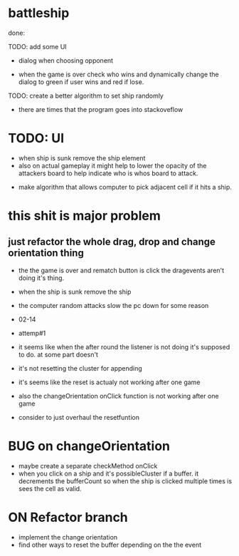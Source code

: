 # battleship

done:

<!-- TODO: board.setShip(): when a shipObj is set take each coordinate cell and it's adjacentList and change cell.isBuffer property to TRUE. -->

<!-- TODO: board.setShip(): check if the coordinates being pass in in already in the board.occupied list -->

<!-- TODO: board.initFleet({size index}): create an array of Ships -->

<!-- create a util.obj that will be pass in as params in board.initFleet({size, index}) -->

<!-- TODO: create a PLAYER class -->

<!-- TODO: fix on fn.js: generateRandomCluster() is able to generate random coordinate cluster but I forget about the random orientation implementation -->

<!-- TODO: when a ship is hit reveal some of the buffer -->

<!-- - create shipObjects -->
<!-- - create gridUI -->

<!-- TODO: create a function that take {index, size} as params and returns corresponding ship instances from Gameboard.shipList -->

<!-- TODO: when the game is over show a modal asking if user wants to play again -->

<!-- TODO: setShipElements on load -->

<!-- - when a ship is first dragg. get the ship.cluster and reset it so I can append into the corresponding grid
- Able to drag a ship and update the api and dom simultaneously but it only works for ship with size 1.
- I need to make the feature work for other sized ship. (diversity baby)
- find a way to know If the cell is being used by other ship as buffer before resetting it.

 - explore the dragenter option. when a ship enter a grid check for the grid ajacenList. if it's occupied do not reset the grid's isBuffer status.

 - explore of dragend event
- ondragstart

  - when you drag a shipEl reset the shipObj.reset(),
  - loop through the isBuffer(ship.cluster)
  - if the cell.bufferCount is more than one that means other ship are using that cell as buffer therefore don't reset it.
  - else cell.reset()

- make the drop event in-sync to the board.setShip()

  - when you drop the shipEl on an INVALID coor. since we preemptively reset the ship and the cluster. \*this.shipPreviousCluter stores the cluster so we can setTheShip back to itt's orinal position.

  - when the you successfully setShip in place makes sure the buffer is updated

TOFIX: the isBuffer from board.js and main.js aren't in sync they tell difference isBuffer status and and bufferCount -->

<!-- TODO: about the drag event -->
<!-- TODO: -->

<!-- - a function to be used when draggina and dropping ship with size > 1.
- takes in the ships data and predict the next coordinates to be used -->

<!-- - use the calcalatePossibleCluster to determine if the elements being dragover is iccupied or buffer -->
  <!-- TODO: on resetClick -->
  <!-- - reset the board.api not just the ui -->

<!-- TODO:

- when big ships and drag. I can't drop on the cell next to it.
- maybe change the ships z-index -->

<!-- - implement draggin and dropping -->

<!-- TODO: change ship orientation on click -->

TODO: add some UI

- dialog when choosing opponent

- when the game is over check who wins and dynamically change the dialog to green if user wins and red if lose.

<!-- - add some indicator for when the coor is not valid -->

TODO: create a better algorithm to set ship randomly

- there are times that the program goes into stackoveflow

# TODO: UI

- when ship is sunk remove the ship element
- also on actual gameplay it might help to lower the opacity of the attackers board to help indicate who is whos board to attack.

<!-- - remove the ship z-index so grids are clickable
- add some style depending wether it's a hit or a miss -->

<!-- TODO: -->

<!-- - allow computer to hit random grid -->

- make algorithm that allows computer to pick adjacent cell if it hits a ship.

# this shit is major problem

## just refactor the whole drag, drop and change orientation thing

- the the game is over and rematch button is click the dragevents aren't doing it's thing.

- when the ship is sunk remove the ship

- the computer random attacks slow the pc down for some reason

- 02-14
- attemp#1
- it seems like when the after round the listener is not doing it's supposed to do. at some part doesn't
- it's not resetting the cluster for appending

- it's seems like the reset is actualy not working after one game

- also the changeOrientation onClick function is not working after one game

- consider to just overhaul the resetfuntion

# BUG on changeOrientation

- maybe create a separate checkMethod onClick
- when you click on a ship and it's possibleCluster if a buffer. it decrements the bufferCount so when the ship is clicked multiple times is sees the cell as valid.

# ON Refactor branch

- implement the change orientation
- find other ways to reset the buffer depending on the the event

